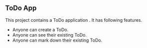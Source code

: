 ## ToDo App

This project contains a ToDo application . 
It has following features.

- Anyone can create a ToDo.
- Anyone can see their existing ToDo.
- Anyone can mark down their existing ToDo.